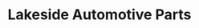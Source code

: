 ---
title: "Lakeside Automotive Parts"
url: /lubbock/lakeside-automotive-parts/
shop: car repair
---